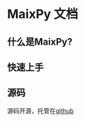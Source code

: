 MaixPy 文档
======

## 什么是MaixPy?


## 快速上手



## 源码

源码开源，托管在[github](https://github.com/sipeed/MaixPy)
